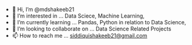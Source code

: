 - 👋 Hi, I’m @mdshakeeb21
- 👀 I’m interested in ... Data Sciece, Machine Learning,
- 🌱 I’m currently learning ... Pandas, Python in relation to Data Science,  
- 💞️ I’m looking to collaborate on ... Data Science Related Projects
- 📫 How to reach me ... siddiquishakeeb21@gmail.com 

<!---
mdshakeeb21/mdshakeeb21 is a ✨ special ✨ repository because its `README.md` (this file) appears on your GitHub profile.
You can click the Preview link to take a look at your changes.
--->
